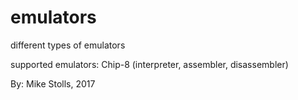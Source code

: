 # emulators
different types of emulators

supported emulators:
Chip-8 (interpreter, assembler, disassembler)

By: Mike Stolls, 2017